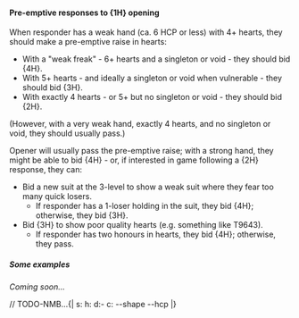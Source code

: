 #### <a name="Pre-emptive_responses_to_1H_opening"> Pre-emptive responses to {1H} opening

When responder has a weak hand (ca. 6 HCP or less) with 4+ hearts, they should make a pre-emptive raise in hearts:

- With a "weak freak" - 6+ hearts and a singleton or void - they should bid {4H}.
- With 5+ hearts - and ideally a singleton or void when vulnerable - they should bid {3H}.
- With exactly 4 hearts - or 5+ but no singleton or void - they should bid {2H}.

(However, with a very weak hand, exactly 4 hearts, and no singleton or void, they should usually pass.)

Opener will usually pass the pre-emptive raise; with a strong hand, they might be able to bid {4H} - or, if interested in game following a {2H} response, they can:

- Bid a new suit at the 3-level to show a weak suit where they fear too many quick losers.
    - If responder has a 1-loser holding in the suit, they bid {4H}; otherwise, they bid {3H}.
- Bid {3H} to show poor quality hearts (e.g. something like T9643).
    - If responder has two honours in hearts, they bid {4H}; otherwise, they pass.

##### Some examples

_Coming soon..._

// TODO-NMB...{| s: h: d:- c: --shape --hcp |}
